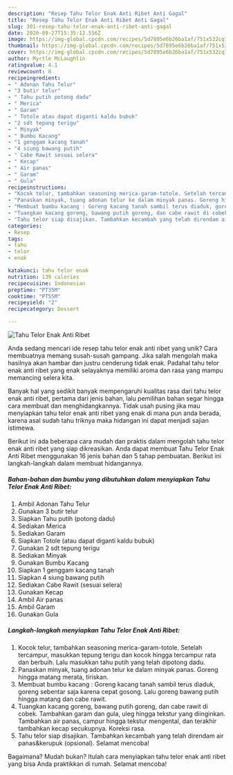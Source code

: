 ```yaml
---
description: "Resep Tahu Telor Enak Anti Ribet Anti Gagal"
title: "Resep Tahu Telor Enak Anti Ribet Anti Gagal"
slug: 301-resep-tahu-telor-enak-anti-ribet-anti-gagal
date: 2020-09-27T15:35:12.556Z
image: https://img-global.cpcdn.com/recipes/5d7895e6b26ba1af/751x532cq70/tahu-telor-enak-anti-ribet-foto-resep-utama.jpg
thumbnail: https://img-global.cpcdn.com/recipes/5d7895e6b26ba1af/751x532cq70/tahu-telor-enak-anti-ribet-foto-resep-utama.jpg
cover: https://img-global.cpcdn.com/recipes/5d7895e6b26ba1af/751x532cq70/tahu-telor-enak-anti-ribet-foto-resep-utama.jpg
author: Myrtle McLaughlin
ratingvalue: 4.1
reviewcount: 8
recipeingredient:
- " Adonan Tahu Telur"
- "3 butir telur"
- " Tahu putih potong dadu"
- " Merica"
- " Garam"
- " Totole atau dapat diganti kaldu bubuk"
- "2 sdt tepung terigu"
- " Minyak"
- " Bumbu Kacang"
- "1 genggam kacang tanah"
- "4 siung bawang putih"
- " Cabe Rawit sesuai selera"
- " Kecap"
- " Air panas"
- " Garam"
- " Gula"
recipeinstructions:
- "Kocok telur, tambahkan seasoning merica-garam-totole. Setelah tercampur, masukkan tepung terigu dan kocok hingga tercampur rata dan berbuih. Lalu masukkan tahu putih yang telah dipotong dadu."
- "Panaskan minyak, tuang adonan telur ke dalam minyak panas. Goreng hingga matang merata, tiriskan."
- "Membuat bumbu kacang : Goreng kacang tanah sambil terus diaduk, goreng sebentar saja karena cepat gosong. Lalu goreng bawang putih hingga matang dan cabe rawit."
- "Tuangkan kacang goreng, bawang putih goreng, dan cabe rawit di cobek. Tambahkan garam dan gula, uleg hingga tekstur yang diinginkan. Tambahkan air panas, campur hingga tekstur mengental, dan terakhir tambahkan kecap secukupnya. Koreksi rasa."
- "Tahu telor siap disajikan. Tambahkan kecambah yang telah direndam air panas&amp;kerupuk (opsional). Selamat mencoba!"
categories:
- Resep
tags:
- tahu
- telor
- enak

katakunci: tahu telor enak 
nutrition: 139 calories
recipecuisine: Indonesian
preptime: "PT35M"
cooktime: "PT55M"
recipeyield: "2"
recipecategory: Dessert

---
```



![Tahu Telor Enak Anti Ribet](https://img-global.cpcdn.com/recipes/5d7895e6b26ba1af/751x532cq70/tahu-telor-enak-anti-ribet-foto-resep-utama.jpg)

Anda sedang mencari ide resep tahu telor enak anti ribet yang unik? Cara membuatnya memang susah-susah gampang. Jika salah mengolah maka hasilnya akan hambar dan justru cenderung tidak enak. Padahal tahu telor enak anti ribet yang enak selayaknya memiliki aroma dan rasa yang mampu memancing selera kita.



Banyak hal yang sedikit banyak mempengaruhi kualitas rasa dari tahu telor enak anti ribet, pertama dari jenis bahan, lalu pemilihan bahan segar hingga cara membuat dan menghidangkannya. Tidak usah pusing jika mau menyiapkan tahu telor enak anti ribet yang enak di mana pun anda berada, karena asal sudah tahu triknya maka hidangan ini dapat menjadi sajian istimewa.


Berikut ini ada beberapa cara mudah dan praktis dalam mengolah tahu telor enak anti ribet yang siap dikreasikan. Anda dapat membuat Tahu Telor Enak Anti Ribet menggunakan 16 jenis bahan dan 5 tahap pembuatan. Berikut ini langkah-langkah dalam membuat hidangannya.

<!--inarticleads1-->

##### Bahan-bahan dan bumbu yang dibutuhkan dalam menyiapkan Tahu Telor Enak Anti Ribet:

1. Ambil  Adonan Tahu Telur
1. Gunakan 3 butir telur
1. Siapkan  Tahu putih (potong dadu)
1. Sediakan  Merica
1. Sediakan  Garam
1. Siapkan  Totole (atau dapat diganti kaldu bubuk)
1. Gunakan 2 sdt tepung terigu
1. Sediakan  Minyak
1. Gunakan  Bumbu Kacang
1. Siapkan 1 genggam kacang tanah
1. Siapkan 4 siung bawang putih
1. Sediakan  Cabe Rawit (sesuai selera)
1. Gunakan  Kecap
1. Ambil  Air panas
1. Ambil  Garam
1. Gunakan  Gula




<!--inarticleads2-->

##### Langkah-langkah menyiapkan Tahu Telor Enak Anti Ribet:

1. Kocok telur, tambahkan seasoning merica-garam-totole. Setelah tercampur, masukkan tepung terigu dan kocok hingga tercampur rata dan berbuih. Lalu masukkan tahu putih yang telah dipotong dadu.
1. Panaskan minyak, tuang adonan telur ke dalam minyak panas. Goreng hingga matang merata, tiriskan.
1. Membuat bumbu kacang : Goreng kacang tanah sambil terus diaduk, goreng sebentar saja karena cepat gosong. Lalu goreng bawang putih hingga matang dan cabe rawit.
1. Tuangkan kacang goreng, bawang putih goreng, dan cabe rawit di cobek. Tambahkan garam dan gula, uleg hingga tekstur yang diinginkan. Tambahkan air panas, campur hingga tekstur mengental, dan terakhir tambahkan kecap secukupnya. Koreksi rasa.
1. Tahu telor siap disajikan. Tambahkan kecambah yang telah direndam air panas&amp;kerupuk (opsional). Selamat mencoba!




Bagaimana? Mudah bukan? Itulah cara menyiapkan tahu telor enak anti ribet yang bisa Anda praktikkan di rumah. Selamat mencoba!
